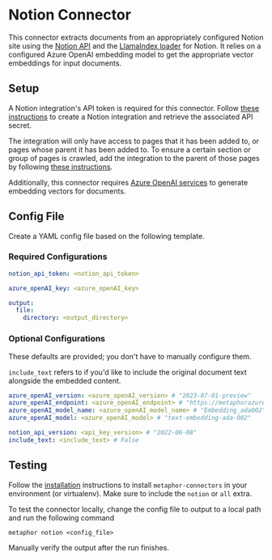 # Notion Connector

This connector extracts documents from an appropriately configured Notion site using the [Notion API](https://developers.notion.com/reference/intro) and the [LlamaIndex loader](https://llamahub.ai/l/notion) for Notion. It relies on a configured Azure OpenAI embedding model to get the appropriate vector embeddings for input documents.

## Setup

A Notion integration's API token is required for this connector. Follow [these instructions](https://developers.notion.com/docs/create-a-notion-integration#create-your-integration-in-notion) to create a Notion integration and retrieve the associated API secret. 

The integration will only have access to pages that it has been added to, or pages whose parent it has been added to. To ensure a certain section or group of pages is crawled, add the integration to the parent of those pages by following [these instructions](https://developers.notion.com/docs/create-a-notion-integration#give-your-integration-page-permissions).

Additionally, this connector requires [Azure OpenAI services](https://azure.microsoft.com/en-us/products/ai-services/openai-service) to generate embedding vectors for documents.

## Config File

Create a YAML config file based on the following template.

### Required Configurations

```yaml
notion_api_token: <notion_api_token>

azure_openAI_key: <azure_openAI_key>

output:
  file:
    directory: <output_directory> 
```

### Optional Configurations

These defaults are provided; you don't have to manually configure them.

`include_text` refers to if you'd like to include the original document text alongside the embedded content.

```yaml
azure_openAI_version: <azure_openAI_version> # "2023-07-01-preview"
azure_openAI_endpoint: <azure_openAI_endpoint> # "https://metaphorazureopenairesource.openai.azure.com/"
azure_openAI_model_name: <azure_openAI_model_name> # "Embedding_ada002"
azure_openAI_model: <azure_openAI_model> # "text-embedding-ada-002"

notion_api_version: <api_key_version> # "2022-06-08"
include_text: <include_text> # False
```

## Testing

Follow the [installation](../../README.md) instructions to install `metaphor-connectors` in your environment (or virtualenv). Make sure to include the `notion` or `all` extra. 

To test the connector locally, change the config file to output to a local path and run the following command

```shell
metaphor notion <config_file>
```

Manually verify the output after the run finishes.